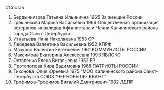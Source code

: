#Состав
1. Бердыниязова Татьяна Ильинична 1965 За женщин России
2. Грешникова Марина Васильевна 1966 Общественная организация ветеранов-инвалидов Афганистана и Чечни Калининского района города Санкт-Петербурга
3. Игнатьева Нина Николаевна 1953 СР
4. Лебедева Валентина Васильевна 1952 КПРФ
5. Мазурок Валентин Евгеньевич 1961 КОММУНИСТЫ РОССИИ
6. Максимова Екатерина Алексеевна 1993 ЯБЛОКО
7. Остапенко Елена Витальевна 1952 ЕР
8. Протопопова Кира Вадимовна 1968 ПАТРИОТЫ РОССИИ
9. Тихонова Юлия Юрьевна 1975 \"МОО Калининского района Санкт-Петербурга СОЮЗ \"ЧЕРНОБЫЛЬ- КВАНТ\"
10. Трофимов-Трофимов Виталий Дмитриевич 1982 ЛДПР
